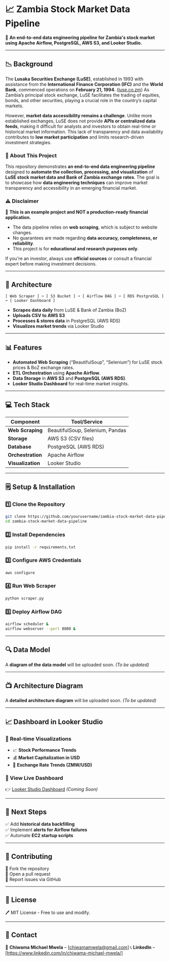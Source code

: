 # 📈 Zambia Stock Market Data Pipeline

🚀 **An end-to-end data engineering pipeline for Zambia's stock market using Apache Airflow, PostgreSQL, AWS S3, and Looker Studio.**  

---

## **📉 Background**

The **Lusaka Securities Exchange (LuSE)**, established in 1993 with assistance from the **International Finance Corporation (IFC)** and the **World Bank**, commenced operations on **February 21, 1994**. ([luse.co.zm](https://www.luse.co.zm/about-us/?utm_source=chatgpt.com)) As Zambia’s principal stock exchange, LuSE facilitates the trading of equities, bonds, and other securities, playing a crucial role in the country’s capital markets.

However, **market data accessibility remains a challenge**. Unlike more established exchanges, LuSE does not provide **APIs or centralized data feeds**, making it difficult for analysts and investors to obtain real-time or historical market information. This lack of transparency and data availability contributes to **low market participation** and limits research-driven investment strategies.

### **🚀 About This Project**
This repository demonstrates **an end-to-end data engineering pipeline** designed to **automate the collection, processing, and visualization** of **LuSE stock market data and Bank of Zambia exchange rates**. The goal is to showcase how **data engineering techniques** can improve market transparency and accessibility in an emerging financial market.

### **⚠️ Disclaimer**
🚨 **This is an example project and NOT a production-ready financial application.**  
- The data pipeline relies on **web scraping**, which is subject to website changes.  
- No guarantees are made regarding **data accuracy, completeness, or reliability**.  
- This project is for **educational and research purposes only**.  

If you're an investor, always use **official sources** or consult a financial expert before making investment decisions.

---

## **🔮 Architecture**
```
[ Web Scraper ] ➞ [ S3 Bucket ] ➞ [ Airflow DAG ] ➞ [ RDS PostgreSQL ] ➞ [ Looker Dashboard ]
```
- **Scrapes data daily** from LuSE & Bank of Zambia (BoZ)
- **Uploads CSV to AWS S3**
- **Processes & stores data** in PostgreSQL (AWS RDS)
- **Visualizes market trends** via Looker Studio

---

## **📊 Features**
- **Automated Web Scraping** (“BeautifulSoup”, “Selenium”) for LuSE stock prices & BoZ exchange rates.
- **ETL Orchestration** using **Apache Airflow**.
- **Data Storage** in **AWS S3** and **PostgreSQL (AWS RDS)**.
- **Looker Studio Dashboard** for real-time market insights.

---

## **💻 Tech Stack**
| Component          | Tool/Service            |
|------------------|---------------------|
| **Web Scraping** | BeautifulSoup, Selenium, Pandas |
| **Storage**      | AWS S3 (CSV files)   |
| **Database**     | PostgreSQL (AWS RDS) |
| **Orchestration**| Apache Airflow      |
| **Visualization**| Looker Studio       |

---

## **🗒️ Setup & Installation**

### **1️⃣ Clone the Repository**
```bash
git clone https://github.com/yourusername/zambia-stock-market-data-pipeline.git
cd zambia-stock-market-data-pipeline
```

### **2️⃣ Install Dependencies**
```bash
pip install -r requirements.txt
```

### **3️⃣ Configure AWS Credentials**
```bash
aws configure
```

### **4️⃣ Run Web Scraper**
```bash
python scraper.py
```

### **5️⃣ Deploy Airflow DAG**
```bash
airflow scheduler &
airflow webserver --port 8080 &
```

---

## **🔍 Data Model**

A **diagram of the data model** will be uploaded soon. *(To be updated)*

---

## **📺 Architecture Diagram**

A **detailed architecture diagram** will be uploaded soon. *(To be updated)*

---

## **📈 Dashboard in Looker Studio**
### 💎 **Real-time Visualizations**
- 📈 **Stock Performance Trends**
- 💰 **Market Capitalization in USD**
- 📆 **Exchange Rate Trends (ZMW/USD)**

### **📍 View Live Dashboard**
👉 [Looker Studio Dashboard](https://lookerstudio.google.com) *(Coming Soon)*

---

## **🏃️ Next Steps**
✅ Add **historical data backfilling**  
✅ Implement **alerts for Airflow failures**  
✅ Automate **EC2 startup scripts**  

---

## **💪 Contributing**
🔹 Fork the repository  
🔹 Open a pull request  
🔹 Report issues via GitHub  

---

## **📄 License**
🖊️ MIT License - Free to use and modify.

---

## **👥 Contact**
📧 **Chiwama Michael Mwela** – [chiwamamwela@gmail.com] 
📞 **LinkedIn** – [https://www.linkedin.com/in/chiwama-michael-mwela/]


